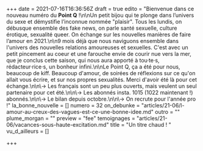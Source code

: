 +++
date = 2021-07-16T16:36:56Z
draft = true
edito = "Bienvenue dans ce nouveau numéro du **Point Q** !\n\nUn petit bijou qui te plonge dans l’univers du sexe et démystifie l’inconnue nommée \"plaisir\". Tous les lundis, on débusque ensemble des fake news, on parle santé sexuelle, culture érotique, sexualité queer. On échange sur les nouvelles manières de faire l’amour en 2021.\n\n9 mois déjà que nous naviguons ensemble dans l'univers des nouvelles relations amoureuses et sexuelles. C'est avec un petit pincement au coeur et une farouche envie de courir nue vers la mer, que je conclus cette saison, qui nous aura apporté à tou·te·s, rédacteur·rice·s, un bonheur infini.\n\nLe Point Q, ça a été pour nous, beaucoup de kiff. Beaucoup d'amour, de soirées de réflexions sur ce qu'on allait vous écrire, et sur nos propres sexualités. Merci d'avoir été là pour cet échange.\n\n\\-> Les français sont un peu plus ouverts, mais veulent un seul partenaire pour cet été.\n\n\\-> Les abonnés insta. 1015 (1022 maintenant !) abonnés.\n\n\\-> Le bilan depuis octobre.\n\n\\-> On recrute pour l'année pro !"
la_bonne_nouvelle = []
numero = 32
on_debunke = "articles/21-06/l-amour-au-creux-des-vagues-est-ce-une-bonne-idee.md"
outro = ""
plume_morgan = ""
preview = "fee"
temoignages = "articles/21-06/vacances-sous-haute-excitation.md"
title = "Un titre chaud ! "
vu_d_ailleurs = []

+++
